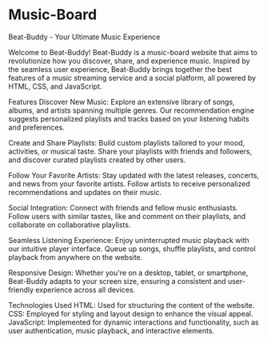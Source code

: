 # Music-Board

Beat-Buddy - Your Ultimate Music Experience

Welcome to Beat-Buddy! Beat-Buddy is a music-board website that aims to revolutionize how you discover, share, and experience music. Inspired by the seamless user experience, Beat-Buddy brings together the best features of a music streaming service and a social platform, all powered by HTML, CSS, and JavaScript.

Features
Discover New Music: Explore an extensive library of songs, albums, and artists spanning multiple genres. Our recommendation engine suggests personalized playlists and tracks based on your listening habits and preferences.

Create and Share Playlists: Build custom playlists tailored to your mood, activities, or musical taste. Share your playlists with friends and followers, and discover curated playlists created by other users.

Follow Your Favorite Artists: Stay updated with the latest releases, concerts, and news from your favorite artists. Follow artists to receive personalized recommendations and updates on their music.

Social Integration: Connect with friends and fellow music enthusiasts. Follow users with similar tastes, like and comment on their playlists, and collaborate on collaborative playlists.

Seamless Listening Experience: Enjoy uninterrupted music playback with our intuitive player interface. Queue up songs, shuffle playlists, and control playback from anywhere on the website.

Responsive Design: Whether you're on a desktop, tablet, or smartphone, Beat-Buddy adapts to your screen size, ensuring a consistent and user-friendly experience across all devices.

Technologies Used
HTML: Used for structuring the content of the website.
CSS: Employed for styling and layout design to enhance the visual appeal.
JavaScript: Implemented for dynamic interactions and functionality, such as user authentication, music playback, and interactive elements.
